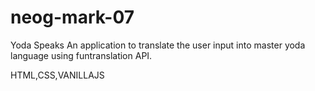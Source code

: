 # neog-mark-07
Yoda Speaks
An application to translate the user input into master yoda language using funtranslation API.

HTML,CSS,VANILLAJS
